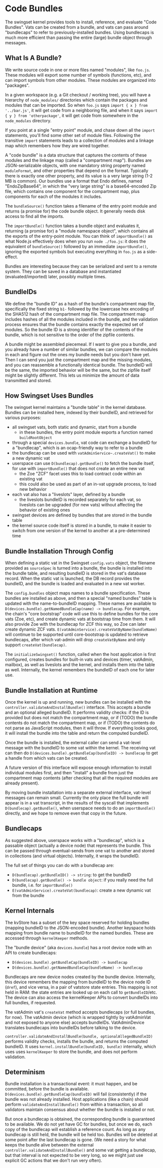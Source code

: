 # Code Bundles

The swingset kernel provides tools to install, reference, and evaluate "Code Bundles". Vats can be created from a bundle, and vats can pass around "bundlecaps" to refer to previously-installed bundles. Using bundlecaps is much more efficient than passing the entire (large) bundle object through messages.

## What Is A Bundle?

We write source code in one or more files named "modules", like `foo.js`. These modules will export some number of symbols (functions, etc), and can import symbols from other modules. These modules are organized into "packages".

In a given workspace (e.g. a Git checkout / working tree), you will have a hierarchy of `node_modules/` directories which contain the packages and modules that can be imported. So when `foo.js` says `import { x } from '../bar.js'`, it will get code from a neighboring file, and when it says `import { y } from 'otherpackage'`, it will get code from somewhere in the `node_modules` directory.

If you point at a single "entry point" module, and chase down all the `import` statements, you'll find some other set of module files. Following the transitive `import` statements leads to a collection of modules and a linkage map which remembers how they are wired together.

A "code bundle" is a data structure that captures the contents of these modules and the linkage map (called a "compartment map"). Bundles are JSON-serializable objects, with one mandatory string property named `moduleFormat`, and other properties that depend on the format. Typically there is exactly one other property, and its value is a very large string (1-2 MB is common). Our bundles use a format that Endo defines, named "EndoZipBase64", in which the "very large string" is a base64-encoded Zip file, which contains one component for the compartment map, plus components for each of the modules it includes.

The `bundleSource()` function takes a filename of the entry point module and returns (a promise for) the code bundle object. It generally needs disk access to find all the imports.

The `importBundle()` function takes a bundle object and evaluates it, returning (a promise for) a "module namespace object", which contains all the exports of the entry-point module. You can think of `importBundle()` as what Node.js effectively does when you run `node ./foo.js`: it does the equivalent of `bundleSource()` followed by an immediate `importBundle()`, ignoring the exported symbols but executing everything in `foo.js` as a side-effect.

Bundles are interesting because they can be serialized and sent to a remote system. They can be saved in a database and instantiated (evaluated/imported) later, possibly multiple times.

## BundleIDs

We define the "bundle ID" as a hash of the bundle's compartment map file, specifically the fixed string `b1-` followed by the lowercase hex encoding of the SHA512 hash of the compartment map file. The compartment map includes hashes of all the modules included in the bundle, and the validation process ensures that the bundle contains exactly the expected set of modules. So the bundle ID is a strong identifier of the contents of the bundle, which is not sensitive to the order of the zipfile contents.

A bundle might be assembled piecemeal. If I want to give you a bundle, and you already have a number of similar bundles, we can compare the modules in each and figure out the ones my bundle needs but you don't have yet. Then I can send you just the compartment map and the missing modules, and you can reassemble a functionally identical bundle. The bundleID will be the same, the imported behavior will be the same, but the zipfile itself might be slightly different. This lets us minimize the amount of data transmitted and stored.

## How Swingset Uses Bundles

The swingset kernel maintains a "bundle table" in the kernel database. Bundles can be installed here, indexed by their bundleID, and retrieved for various purposes:

* all swingset vats, both static and dynamic, start from a bundle
  * in these bundles, the entry point module exports a function named `buildRootObject`
* through a special `devices.bundle`, vat code can exchange a bundleID for a "bundlecap", which is an ocap-friendly way to refer to a bundle
* the bundlecap can be used with `vatAdminService~.createVat()` to make a new dynamic vat
* userspace can use `D(bundlecap).getBundle()` to fetch the bundle itself, for use with `importBundle()` that does not create an entire new vat
  * the Zoe "ZCF" facet uses this to load contract code within an existing vat
  * this could also be used as part of an in-vat upgrade process, to load new behavior
* each vat also has a "liveslots" layer, defined by a bundle
  * the liveslots bundleID is recorded separately for each vat, so liveslots can be upgraded (for new vats) without affecting the behavior of existing ones
* swingset devices are defined by bundles that are stored in the bundle table
* the kernel source code itself is stored in a bundle, to make it easier to switch from one version of the kernel to another at a pre-determined time

## Bundle Installation Through Config

When defining a static vat in the Swingset `config.vats` object, the filename provided as `sourceSpec` is turned into a bundle, the bundle is installed into the bundle table, and resulting bundleID is stored in the vat's database record. When the static vat is launched, the DB record provides the bundleID, and the bundle is loaded and evaluated in a new vat worker.

The `config.bundles` object maps names to a bundle specification. These bundles are installed as above, and then a special "named bundles" table is updated with the name-to-bundleID mapping. These names are available to `D(devices.bundle).getNamedBundleCap(name) -> bundlecap`. For example, the chain's "core bootstrap" code will use this to define bundles for the core vats (Zoe, etc), and create dynamic vats at bootstrap time from them. It will also provide Zoe with the bundlecap for ZCF this way, so Zoe can later create dynamic ZCF vats. `E(vatAdminService).createVatByName(bundleName)` will continue to be supported until core-bootstrap is updated to retrieve bundlecaps, after which vat-admin will drop `createVatByName` and only support `createVat(bundlecap)`.

The `initializeSwingset()` function, called when the host application is first configured, creates bundles for built-in vats and devices (timer, vatAdmin, mailbox), as well as liveslots and the kernel, and installs them into the table as well. Internally, the kernel remembers the bundleID of each one for later use.

## Bundle Installation at Runtime

Once the kernel is up and running, new bundles can be installed with the `controller.validateAndInstallBundle()` interface. This accepts a bundle and an optional alleged bundleID. It performs validity checks: if the ID is provided but does not match the compartment map, or if (TODO) the bundle contents do not match the compartment map, or if (TODO) the contents do not parse as JavaScript modules, then it will throw. If everything looks good, it will install the bundle into the table and return the computed bundleID.

Once the bundle is installed, the external caller can send a vat-level message with the bundleID to some vat within the kernel. The receiving vat can then do `D(devices.bundle).getBundleCap(bundleID) -> bundlecap` to get a handle from which vats can be created.

A future version of this interface will expose enough information to install individual modules first, and then "install" a bundle from just the compartment map contents (after checking that all the required modules are already present).

By moving bundle installation into a separate external interface, vat-level messages can remain small. Currently the only place the full bundle will appear is in a vat transcript, in the results of the syscall that implements `D(bundlecap).getBundle()`, when userspace needs to do an `importBundle()` directly, and we hope to remove even that copy in the future.

## Bundlecaps

As suggested above, userspace works with a "bundlecap", which is a passable object (actually a device node) that represents the bundle. This can be passed through eventual-sends from one vat to another and stored in collections (and virtual objects). Internally, it wraps the bundleID.

The full set of things you can do with a bundlecap are:

* `D(bundlecap).getBundleID() -> string`: to get the bundleID
* `D(bundlecap).getBundle() -> bundle object`: if you really need the full bundle, i.e. for `importBundle()`
* `E(vatAdminService).createVat(bundlecap)`: create a new dynamic vat from the bundle

## Kernel Internals

The kvStore has a subset of the key space reserved for holding bundles (mapping bundleID to the JSON-encoded bundle). Another keyspace holds mapping from bundle name to bundleID for the named bundles. These are accessed through `kernelKeeper` methods.

The "bundle device" (aka `devices.bundle`) has a root device node with an API to create bundlecaps:
* `D(devices.bundle).getBundleCap(bundleID) -> bundlecap`
* `D(devices.bundle).getNamedBundleCap(bundleName) -> bundlecap`

Bundlecaps are new device nodes created by the bundle device. Internally, this device remembers the mapping from bundleID to the device node ID (`dref`), and vice versa, in a pair of vatstore state entries. This mapping is not held in RAM: the state entries are looked up on each call to `getBundleID`/etc. The device can also access the kernelKeeper APIs to convert bundleIDs into full bundles, if requested.

The vatAdmin vat's `createVat` method accepts bundlecaps (or full bundles, for now). The vatAdmin device (which is wrapped tightly by vatAdminVat and not exposed to anyone else) accepts bundleIDs. VatAdminDevice translates bundlecaps into bundleIDs before talking to the device.

`controller.validateAndInstallBundle(bundle, optionalAllegedBundleID)` performs validity checks, installs the bundle, and returns the computed bundleID. It uses `kernel.installBundle(bundleID, bundle)` internally, which uses uses `kernelKeeper` to store the bundle, and does not perform validation.



## Determinism

Bundle installation is a transactional event: it must happen, and be committed, before the bundle is available. `D(devices.bundle).getBundleCap(bundleID)` will fail (consistently) if the bundle was not already installed. Host applications (like a chain) should perform `validateAndInstallBundle()` from within a transaction, so all validators maintain consensus about whether the bundle is installed or not.

But once a bundlecap is obtained, the corresponding bundle is guaranteed to be available. We do not yet have GC for bundles, but once we do, each copy of the bundlecap will establish a reference count. As long as any bundlecap is still held, the bundle will be held too. Bundles will be deleted at some point after the last bundlecap is gone. (We need a story for what keeps the bundle alive between the external `controller.validateAndInstallBundle()` and some vat getting a bundlecap, but that interval is not expected to be very long, so we might just use explicit GC actions that we don't run very often).
